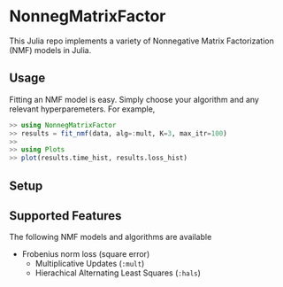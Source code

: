 # NonnegMatrixFactor

This Julia repo implements a variety of Nonnegative Matrix Factorization (NMF) models in Julia.

## Usage

Fitting an NMF model is easy. Simply choose your algorithm and any relevant hyperparemeters. For example,

```julia
>> using NonnegMatrixFactor
>> results = fit_nmf(data, alg=:mult, K=3, max_itr=100)
>>
>> using Plots
>> plot(results.time_hist, results.loss_hist)
```

## Setup

## Supported Features

The following NMF models and algorithms are available

- Frobenius norm loss (square error)
  - Multiplicative Updates (`:mult`)
  - Hierachical Alternating Least Squares (`:hals`)
